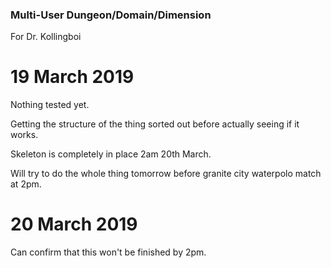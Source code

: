 ### Multi-User Dungeon/Domain/Dimension

For Dr. Kollingboi

# 19 March 2019
Nothing tested yet.

Getting the structure of the thing sorted out before actually seeing if it works.

Skeleton is completely in place 2am 20th March.

Will try to do the whole thing tomorrow before granite city waterpolo match at 2pm.

# 20 March 2019
Can confirm that this won't be finished by 2pm.